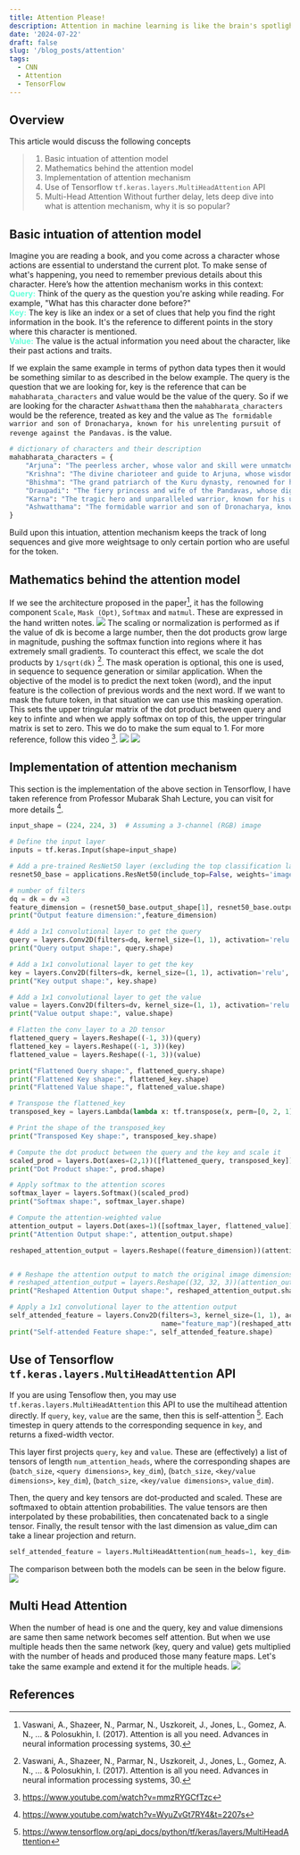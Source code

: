 ```yaml
---
title: Attention Please!
description: Attention in machine learning is like the brain's spotlight, highlighting important parts of data. Introduced in 2014, it focuses on relevant information using "queries," "keys," and "values." Imagine a model yelling, "Hey, brain, remember that detail!" to handle complex tasks like translating long sentences. 
date: '2024-07-22'
draft: false
slug: '/blog_posts/attention'
tags:
  - CNN
  - Attention
  - TensorFlow
---
```


## Overview
This article would discuss the following concepts
> 1. Basic intuation of attention model
> 2. Mathematics behind the attention model
> 3. Implementation of attention mechanism
> 4. Use of Tensorflow ``tf.keras.layers.MultiHeadAttention`` API
> 5. Multi-Head Attention
Without further delay, lets deep dive into what is attention mechanism, why it is so popular?

## Basic intuation of attention model
Imagine you are reading a book, and you come across a character whose actions are essential to understand the current plot. To make sense of what's happening, you need to remember previous details about this character. Here’s how the attention mechanism works in this context: <br>
<font color=#64ffda><strong>Query:</strong></font> Think of the query as the question you're asking while reading. For example, "What has this character done before?" <br>
<font color=#64ffda><strong>Key:</strong></font> The key is like an index or a set of clues that help you find the right information in the book. It's the reference to different points in the story where this character is mentioned. <br>
<font color=#64ffda><strong>Value:</strong></font> The value is the actual information you need about the character, like their past actions and traits.

If we explain the same example in terms of python data types then it would be something similar to as described in the below example. The query is the question that we are looking for, key is the reference that can be ``mahabharata_characters`` and value would be the value of the query. So if we are looking for the character ``Ashwatthama`` then the ``mahabharata_characters`` would be the reference, treated as key and the value as ``The formidable warrior and son of Dronacharya, known for his unrelenting pursuit of revenge against the Pandavas.`` is the value. <br>
```python:title=Dictionary.py
# dictionary of characters and their description
mahabharata_characters = {
    "Arjuna": "The peerless archer, whose valor and skill were unmatched on the battlefield of Kurukshetra",
    "Krishna": "The divine charioteer and guide to Arjuna, whose wisdom and counsel in the Bhagavad Gita are legendary.",
    "Bhishma": "The grand patriarch of the Kuru dynasty, renowned for his vow of celibacy and unparalleled warrior prowess.",
    "Draupadi": "The fiery princess and wife of the Pandavas, whose dignity and strength became a rallying point in their quest for justice.",
    "Karna": "The tragic hero and unparalleled warrior, known for his unwavering loyalty to Duryodhana and his inner conflict regarding his true lineage."
    "Ashwatthama": "The formidable warrior and son of Dronacharya, known for his unrelenting pursuit of revenge against the Pandavas."
}
```
Build upon this intuation, attention mechanism keeps the track of long sequences and give more weightsage to only certain portion who are useful for the token.

## Mathematics behind the attention model
If we see the architecture proposed in the paper[^1], it has the following component ``Scale``, ``Mask (Opt)``, ``Softmax`` and ``matmul``. These are expressed in the hand written notes.
![](./attention-1.png)
The scaling or normalization is performed as if the value of dk is become a large number, then the dot products grow large in magnitude, pushing the softmax function into regions where it has extremely small gradients. To counteract this effect, we scale the dot products by ``1/sqrt(dk)`` [^1]. The mask operation is optional, this one is used, in sequence to sequence generation or similar application. When the objective of the model is to predict the next token (word), and the input feature is the collection of previous words and the next word. If we want to mask the future token, in that situation we can use this masking operation. This sets the upper tringular matrix of the dot product between query and key to infinte and when we apply softmax on top of this, the upper tringular matrix is set to zero. This we do to make the sum equal to 1. For more reference, follow this video [^2]. 
![](./attention-2.png)
![](./attention-3.png)
## Implementation of attention mechanism
This section is the implementation of the above section in Tensorflow, I have taken reference from Professor Mubarak Shah Lecture, you can visit for more details [^3].
```python:title=attention_model.py
input_shape = (224, 224, 3)  # Assuming a 3-channel (RGB) image

# Define the input layer
inputs = tf.keras.Input(shape=input_shape)

# Add a pre-trained ResNet50 layer (excluding the top classification layer)
resnet50_base = applications.ResNet50(include_top=False, weights='imagenet', input_tensor=inputs)

# number of filters
dq = dk = dv =3
feature_dimension = (resnet50_base.output_shape[1], resnet50_base.output_shape[2], dk)
print("Output feature dimension:",feature_dimension)

# Add a 1x1 convolutional layer to get the query
query = layers.Conv2D(filters=dq, kernel_size=(1, 1), activation='relu', padding='same', name="query")(resnet50_base.output)
print("Query output shape:", query.shape)

# Add a 1x1 convolutional layer to get the key
key = layers.Conv2D(filters=dk, kernel_size=(1, 1), activation='relu', padding='same', name="key")(resnet50_base.output)
print("Key output shape:", key.shape)

# Add a 1x1 convolutional layer to get the value
value = layers.Conv2D(filters=dv, kernel_size=(1, 1), activation='relu', padding='same', name="value")(resnet50_base.output)
print("Value output shape:", value.shape)

# Flatten the conv_layer to a 2D tensor
flattened_query = layers.Reshape((-1, 3))(query)
flattened_key = layers.Reshape((-1, 3))(key)
flattened_value = layers.Reshape((-1, 3))(value)

print("Flattened Query shape:", flattened_query.shape)
print("Flattened Key shape:", flattened_key.shape)
print("Flattened Value shape:", flattened_value.shape)

# Transpose the flattened_key
transposed_key = layers.Lambda(lambda x: tf.transpose(x, perm=[0, 2, 1]))(flattened_key)

# Print the shape of the transposed_key
print("Transposed Key shape:", transposed_key.shape)

# Compute the dot product between the query and the key and scale it
scaled_prod = layers.Dot(axes=(2,1))([flattened_query, transposed_key]) / tf.math.sqrt(tf.cast(dk, tf.float32))
print("Dot Product shape:", prod.shape)

# Apply softmax to the attention scores
softmax_layer = layers.Softmax()(scaled_prod)
print("Softmax shape:", softmax_layer.shape)

# Compute the attention-weighted value
attention_output = layers.Dot(axes=1)([softmax_layer, flattened_value])
print("Attention Output shape:", attention_output.shape)

reshaped_attention_output = layers.Reshape((feature_dimension))(attention_output)


# # Reshape the attention output to match the original image dimensions
# reshaped_attention_output = layers.Reshape((32, 32, 3))(attention_output)
print("Reshaped Attention Output shape:", reshaped_attention_output.shape)

# Apply a 1x1 convolutional layer to the attention output
self_attended_feature = layers.Conv2D(filters=3, kernel_size=(1, 1), activation='relu', padding='same', 
                                      name="feature_map")(reshaped_attention_output)
print("Self-attended Feature shape:", self_attended_feature.shape)
```
## Use of Tensorflow ``tf.keras.layers.MultiHeadAttention`` API
If you are using Tensoflow then, you may use ``tf.keras.layers.MultiHeadAttention`` this API to use the multihead attention directly. If ``query``, ``key``, ``value`` are the same, then this is self-attention [^4]. Each timestep in query attends to the corresponding sequence in ``key``, and returns a fixed-width vector.

This layer first projects ``query``, ``key`` and ``value``. These are (effectively) a list of tensors of length ``num_attention_heads``, where the corresponding shapes are (``batch_size``, ``<query dimensions>``, ``key_dim``), (``batch_size``, ``<key/value dimensions>``, ``key_dim``), (``batch_size``, ``<key/value dimensions>``, ``value_dim``).

Then, the query and key tensors are dot-producted and scaled. These are softmaxed to obtain attention probabilities. The value tensors are then interpolated by these probabilities, then concatenated back to a single tensor. Finally, the result tensor with the last dimension as value_dim can take a linear projection and return.

```python:title=multihead_attention_model.py
self_attended_feature = layers.MultiHeadAttention(num_heads=1, key_dim=3, value_dim = 3)(resnet50_base.output, resnet50_base.output)
```

The comparison between both the models can be seen in the below figure.
![](./attention-4.png)
## Multi Head Attention
When the number of head is one and the query, key and value dimensions are same then same network becomes self attention. But when we use multiple heads then the same network (key, query and value) gets multiplied with the number of heads and produced those many feature maps. Let's take the same example and extend it for the multiple heads. 
![](./attention-5.png)

## References
[^1]: Vaswani, A., Shazeer, N., Parmar, N., Uszkoreit, J., Jones, L., Gomez, A. N., ... & Polosukhin, I. (2017). Attention is all you need. Advances in neural information processing systems, 30.
[^2]: https://www.youtube.com/watch?v=mmzRYGCfTzc
[^3]: https://www.youtube.com/watch?v=WyuZvGt7RY4&t=2207s
[^4]: https://www.tensorflow.org/api_docs/python/tf/keras/layers/MultiHeadAttention


